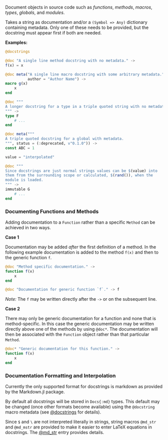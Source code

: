 Document objects in source code such as *functions*, *methods*, *macros*, *types*,
*globals*, and *modules*.

Takes a string as documentation and/or a `(Symbol => Any)` dictionary containing metadata.
Only one of these needs to be provided, but the docstring must appear first if both are
needed.

**Examples:**

```julia
@docstrings

@doc "A single line method docstring with no metadata." ->
f(x) = x

@doc meta("A single line macro docstring with some arbitrary metadata.",
          author = "Author Name") ->
macro g(x)
    x
end

@doc """
A longer docstring for a type in a triple quoted string with no metadata.
""" ->
type F
    # ...
end

@doc meta("""
A triple quoted docstring for a global with metadata.
""", status = (:deprecated, v"0.1.0")) ->
const ABC = 1

value = "interpolated"

@doc """
Since docstrings are just normal strings values can be $(value) into
them from the surrounding scope or calculated, $(rand()), when the
module is loaded.
""" ->
immutable G
    # ...
end
```

### Documenting Functions and Methods

Adding documentation to a `Function` rather than a specific `Method` can
be achieved in two ways.

**Case 1**

Documentation may be added *after* the first definition of a method. In
the following example documentation is added to the method `f(x)`
and then to the generic function `f`.

```julia
@doc "Method specific documentation." ->
function f(x)
    x
end

@doc "Documentation for generic function `f`." -> f
```

*Note:* The `f` may be written directly after the `->` or on the subsequent line.

**Case 2**

There may only be generic documentation for a function and none that is
method-specific. In this case the generic documentation may be written
directly above one of the methods by using `@doc*`. The documentation
will then be associated with the `Function` object rather than that
particular `Method`.

```julia
@doc* "Generic documentation for this function." ->
function f(x)
    x
end
```

### Documentation Formatting and Interpolation

Currently the only supported format for docstrings is markdown as provided by the
Markdown.jl package.

By default all docstrings will be stored in `Docs{:md}` types. This default may be
changed (once other formats become available) using the `@docstring` macro metadata (see
[@docstrings](#@docstrings) for details).

Since `$` and `\` are not interpreted literally in strings, string macros `@md_str` and
`@md_mstr` are provided to make it easier to enter LaTeX equations in docstrings. The
[@md_str](#@md_str) entry provides details.
